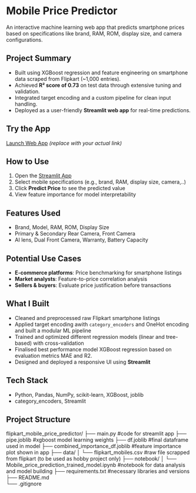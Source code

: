 
#  Mobile Price Predictor

An interactive machine learning web app that predicts smartphone prices based on specifications like brand, RAM, ROM, display size, and camera configurations.


## Project Summary
- Built using XGBoost regression and feature engineering on smartphone data scraped from Flipkart (~1,000 entries).
- Achieved **R² score of 0.73** on test data through extensive tuning and validation.
- Integrated target encoding and a custom pipeline for clean input handling.
- Deployed as a user-friendly **Streamlit web app** for real-time predictions.


## Try the App
 [Launch Web App](https://my-streamlit-url.streamlit.app) *(replace with your actual link)*


## How to Use
1. Open the [Streamlit App](https://my-streamlit-url.streamlit.app)
2. Select mobile specifications (e.g., brand, RAM, display size, camera,..)
3. Click **Predict Price** to see the predicted value
4. View feature importance for model interpretability


## Features Used
- Brand, Model, RAM, ROM, Display Size
- Primary & Secondary Rear Camera, Front Camera
- AI lens, Dual Front Camera, Warranty, Battery Capacity


##  Potential Use Cases
-  **E-commerce platforms**: Price benchmarking for smartphone listings
-  **Market analysts**: Feature-to-price correlation analysis
-  **Sellers & buyers**: Evaluate price justification before transactions


##  What I Built
- Cleaned and preprocessed raw Flipkart smartphone listings
- Applied target encoding awith `category_encoders` and OneHot encoding and built a modular ML pipeline
- Trained and optimized different regression models (linear and tree-based) with cross-validation
- Finalised best performance model XGBoost regression based on evaluation metrics MAE and R2.  
- Designed and deployed a responsive UI using **Streamlit**


## Tech Stack
- Python, Pandas, NumPy, scikit-learn, XGBoost, joblib
- category_encoders, Streamlit

## Project Structure

flipkart_mobile_price_predictor/
├── main.py                                                            #code for streamlit app
├── pipe.joblib                                                        #xgboost model learning weights
├── df.joblib                                                          #final dataframe used in model
├── combined_importance_df.joblib                                      #feature importance plot shown in app
├── data/
│   └── flipkart_mobiles.csv                                           #raw file scrapped from flipkart (to be used as hobby project only)
├── notebook/
│   └── Mobile_price_prediction_trained_model.ipynb                    #notebook for data analysis and model building
├── requirements.txt                                                   #necessary libraries and versions
├── README.md                                                          
└── .gitignore
